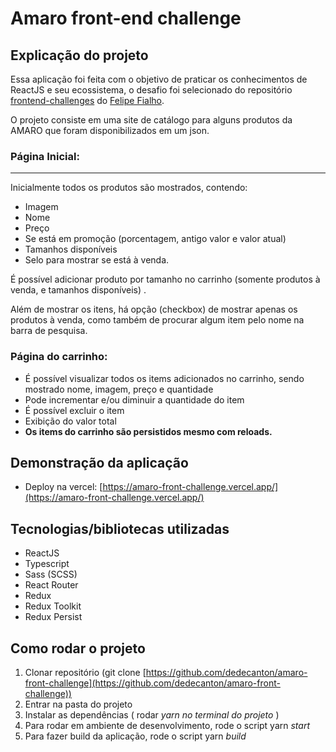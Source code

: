 # Amaro front-end challenge

## Explicação do projeto

Essa aplicação foi feita com o objetivo de praticar os conhecimentos de ReactJS e seu ecossistema, o desafio foi selecionado do repositório [frontend-challenges](https://github.com/felipefialho/frontend-challenges) do [Felipe Fialho](https://github.com/felipefialho).

O projeto consiste em uma site de catálogo para alguns produtos da AMARO que foram disponibilizados em um json.

### Página Inicial:

****

Inicialmente todos os produtos são mostrados, contendo:

- Imagem
- Nome
- Preço
- Se está em promoção (porcentagem, antigo valor e valor atual)
- Tamanhos disponíveis
- Selo para mostrar se está à venda.

É possível adicionar produto por tamanho no carrinho (somente produtos à venda, e tamanhos disponíveis) .

Além de mostrar os itens, há opção (checkbox) de mostrar apenas os produtos à venda, como também de procurar algum item pelo nome na barra de pesquisa.

### Página do carrinho:

- É possível visualizar todos os items adicionados no carrinho, sendo mostrado nome, imagem, preço e quantidade
- Pode incrementar e/ou diminuir a quantidade do item
- É possível excluir o item
- Exibição do valor total
- **Os items do carrinho são persistidos mesmo com reloads.**

## Demonstração da aplicação

- Deploy na vercel: [https://amaro-front-challenge.vercel.app/](https://amaro-front-challenge.vercel.app/)

## Tecnologias/bibliotecas utilizadas

- ReactJS
- Typescript
- Sass (SCSS)
- React Router
- Redux
- Redux Toolkit
- Redux Persist

## Como rodar o projeto

1. Clonar repositório (git clone [https://github.com/dedecanton/amaro-front-challenge](https://github.com/dedecanton/amaro-front-challenge))
2. Entrar na pasta do projeto
3. Instalar as dependências ( rodar *yarn* *no terminal do projeto* )
4. Para rodar em ambiente de desenvolvimento, rode o script yarn *start*
5. Para fazer build da aplicação, rode o script yarn *build*